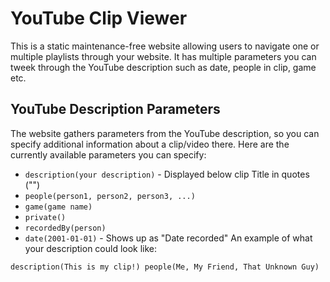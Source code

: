# YouTube Clip Viewer
This is a static maintenance-free website allowing users to navigate one or multiple playlists through your website. It has multiple parameters you can tweek through the YouTube description such as date, people in clip, game etc.

## YouTube Description Parameters
The website gathers parameters from the YouTube description, so you can specify additional information about a clip/video there. Here are the currently available parameters you can specify:

 - `description(your description)` - Displayed below clip Title in quotes ("")
 - `people(person1, person2, person3, ...)`
 - `game(game name)`
 - `private()`
 - `recordedBy(person)`
 - `date(2001-01-01)` - Shows up as "Date recorded"
An example of what your description could look like:
```
description(This is my clip!) people(Me, My Friend, That Unknown Guy)
```
